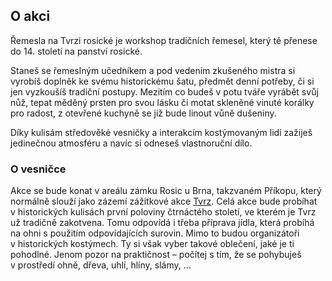 ## O akci
Řemesla na Tvrzi rosické je workshop tradičních řemesel, který tě přenese do 14.&nbsp;století na panství rosické.

Staneš se řemeslným učedníkem a pod vedením zkušeného mistra si vyrobíš doplněk ke svému historickému šatu, předmět denní potřeby,
či si jen vyzkoušíš tradiční postupy. Mezitím co budeš v potu tváře vyrábět svůj nůž, tepat měděný prsten pro svou lásku
či motat skleněné vinuté korálky pro radost, z otevřené kuchyně se již bude linout vůně dušeniny.

Díky kulisám středověké vesničky a interakcím kostýmovaným lidí zažiješ jedinečnou
atmosféru a navíc si odneseš vlastnoruční dílo.

### O vesničce
Akce se bude konat v&nbsp;areálu zámku Rosic u&nbsp;Brna, takzvaném Příkopu,
který normálně slouží jako zázemí zážitkové akce <a href="http://www.tvrz.net">Tvrz</a>.
Celá akce bude probíhat v&nbsp;historických kulisách první poloviny čtrnáctého století,
ve kterém je Tvrz už tradičně zakotvena. Tomu odpovídá i třeba příprava jídla,
která probíhá na ohni s&nbsp;použitím odpovídajících surovin. Mimo to budou organizátoři
v&nbsp;historických kostýmech. Ty si však vyber takové oblečení, jaké je ti pohodlné.
Jenom pozor na praktičnost &ndash; počítej s&nbsp;tím, že se pohybuješ v&nbsp;prostředí
ohně, dřeva, uhlí, hlíny, slámy, &hellip;

